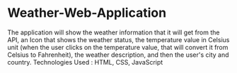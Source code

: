 # Weather-Web-Application 
The application will show the weather information that it will get from the API, an Icon that shows the weather status, the temperature value in Celsius unit (when the user clicks on the temperature value, that will convert it from Celsius to Fahrenheit), the weather description, and then the user's city and country.
Technologies Used : HTML, CSS, JavaScript
